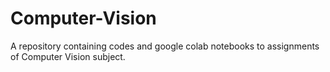 # Computer-Vision
A repository containing codes and google colab notebooks to assignments of Computer Vision subject.
